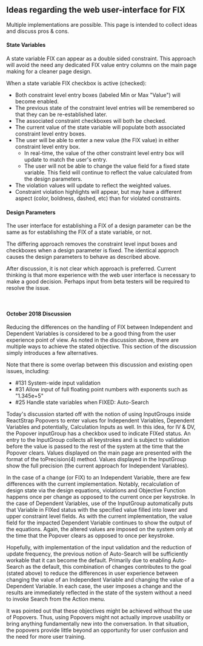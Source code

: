 ## Ideas regarding the web user-interface for FIX

Multiple implementations are possible.  This page is intended to collect ideas and discuss pros & cons.

#### State Variables
A state variable FIX can appear as a double sided constraint.
This approach will avoid the need any dedicated FIX value entry columns on the main page making for a cleaner page design.

When a state variable FIX checkbox is active (checked):
 * Both constraint level entry boxes (labeled Min or Max "Value") will become enabled.
 * The previous state of the constraint level entries will be remembered so that they can be re-established later.
 * The associated constraint checkboxes will both be checked.
 * The current value of the state variable will populate both associated constraint level entry boxes.
 * The user will be able to enter a new value (the FIX value) in either constraint level entry box.
    -  In real-time, the value of the other constraint level entry box will update to match the user's entry.
    -  The user will not be able to change the value field for a fixed state variable. This field will continue to reflect the value calculated from the design parameters.
 * The violation values will update to reflect the weighted values.
 * Constraint violation highlights will appear, but may have a different aspect (color, boldness, dashed, etc) than for violated constraints.
 
#### Design Parameters   
 The user interface for establishing a FIX of a design parameter can be the same as for establishing the FIX of a state variable, or not.

The differing approach removes the constraint level input boxes and checkboxes when a design parameter is fixed.
The identical approch causes the design parameters to behave as described above.

After discussion, it is not clear which approach is preferred. 
Current thinking is that more experience with the web user interface is necessary to make a good decision.
Perhaps input from beta testers will be required to resolve the issue.
 
 <br />
 
#### October 2018 Discussion 

Reducing the differences on the handling of FIX between Independent and Dependent Variables is 
considered to be a good thing from the user experience point of view. 
As noted in the discussion above, there are multiple ways to achieve the stated objective. 
This section of the discussion simply introduces a few alternatives.   

Note that there is some overlap between this discussion and existing open issues, including: 
 * #131 System-wide input validation 
 *  #31 Allow input of full floating point numbers with exponents such as "1.345e+5"
 *  #25 Handle state variables when FIXED: Auto-Search   

Today's discussion started off with the notion of using InputGroups inside ReactStrap Popovers
to enter values for Independent Variables, Dependent Variables and potentially, Calculation Inputs as well.
In this idea, for IV & DV, the Popover inputGroup has a checkbox used to indicate FIXed status.
An entry to the InputGroup collects all keystrokes and is subject to validation before the value is passed to the 
rest of the system at the time that the Popover clears.
Values displayed on the main page are presented with the format of the toPrecision(4) method.
Values displayed in the InputGroup show the full precision (the current approach for Independent Variables).   

In the case of a change (or FIX) to an Independent Variable, 
there are few differences with the current implementation.
Notably, recalculation of design state via the design equations, violations and Objective Function 
happens once per change as opposed to the current once per keystroke.
In the case of Dependent Variables,
use of the InputGroup automatically puts that Variable in FIXed status with the specified
value filled into lower and upper constraint level fields.
As with the current implementation, the value field for the impacted Dependent Variable
continues to show the output of the equations.
Again, the altered values are imposed on the system only at the time that the Popover clears
as opposed to once per keystroke.   

Hopefully, with implementation of the input validation and the reduction of update frequency,
the previous notion of Auto-Search will be sufficiently workable that it can become the default.
Primarily due to enabling Auto-Search as the default, 
this combination of changes contributes to the goal (stated above) 
to reduce the differences in user experience between changing the value of an Independent Variable
and changing the value of a Dependent Variable.
In each case, the user imposes a change and the results are immediately reflected in the state 
of the system without a need to invoke Search from the Action menu.

It was pointed out that these objectives might be achieved without the use of Popovers.
Thus, using Popovers might not actually improve usability or bring anything fundamentally new into the conversation.
In that situation, the popovers provide little beyond an opportunity for user confusion and the need for more user 
training.


